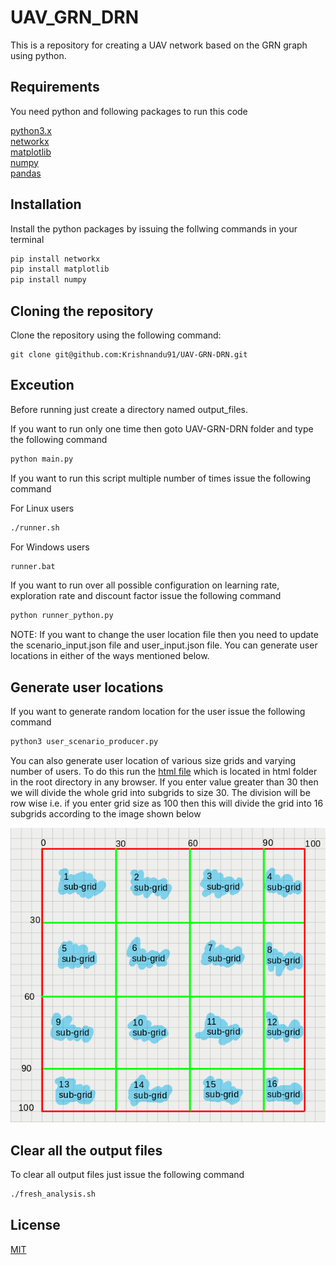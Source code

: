 # UAV_GRN_DRN

This is a repository for creating a UAV network based on the GRN graph using python.

## Requirements

You need python and following packages to run this code

[python3.x](https://www.python.org/downloads/)  
[networkx](https://networkx.github.io/)  
[matplotlib](https://matplotlib.org/)  
[numpy](https://numpy.org/)  
[pandas](https://pandas.pydata.org/)  

## Installation

Install the python packages by issuing the follwing commands in your terminal

``` bash
pip install networkx
pip install matplotlib
pip install numpy
```

## Cloning the repository

Clone the repository using the following command:

``` git
git clone git@github.com:Krishnandu91/UAV-GRN-DRN.git
```

## Exceution

Before running just create a directory named output_files.

If you want to run only one time then goto UAV-GRN-DRN folder and type the following command

``` bash
python main.py
```

If you want to run this script multiple number of times issue the following command

For Linux users

``` bash
./runner.sh
```

For Windows users

``` bash
runner.bat
```

If you want to run over all possible configuration on learning rate, exploration rate and discount factor issue the following command

``` bash
python runner_python.py
```

NOTE: If you want to change the user location file then you need to update the scenario_input.json file and user_input.json file. You can generate user locations in either of the ways mentioned below.

## Generate user locations

If you want to generate random location for the user issue the following command

``` bash
python3 user_scenario_producer.py
```

You can also generate user location of various size grids and varying number of users. To do this run the [html file](./html/users_loc_inp.html) which is located in html folder in the root directory in any browser. If you enter value greater than 30 then we will divide the whole grid into subgrids to size 30. The division will be row wise i.e. if you enter grid size as 100 then this will divide the grid into 16 subgrids according to the image shown below

![Sample grid division](./sample_grid_division.png)

## Clear all the output files

To clear all output files just issue the following command

``` bash
./fresh_analysis.sh
```

## License

[MIT](https://opensource.org/licenses/MIT)
